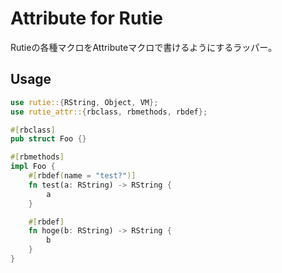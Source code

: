 # Attribute for Rutie

Rutieの各種マクロをAttributeマクロで書けるようにするラッパー。

## Usage

```rust
use rutie::{RString, Object, VM};
use rutie_attr::{rbclass, rbmethods, rbdef};

#[rbclass]
pub struct Foo {}

#[rbmethods]
impl Foo {
    #[rbdef(name = "test?")]
    fn test(a: RString) -> RString {
        a
    }

    #[rbdef]
    fn hoge(b: RString) -> RString {
        b
    }
}
```
